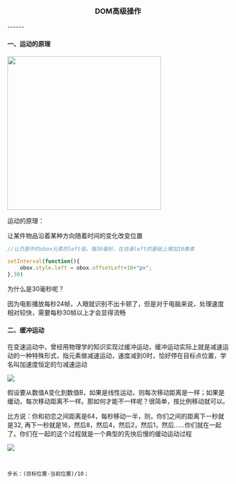 <h3 align="center">DOM高级操作</h3>
------

#### 一、运动的原理

<img src="img/1.gif" width="350"/>

运动的原理：

让某件物品沿着某种方向随着时间的变化改变位置

```js
//让页面中的obox元素的left值，每30毫秒，在自身left的基础上增加10像素

setInterval(function(){
    obox.style.left = obox.offsetLeft+10+"px";
},30)

```

为什么是30毫秒呢？

因为电影播放每秒24帧，人眼就识别不出卡顿了，但是对于电脑来说，处理速度相对较快，需要每秒30帧以上才会显得流畅





#### 二、缓冲运动

在变速运动中，曾经用物理学的知识实现过缓冲运动，缓冲运动实际上就是减速运动的一种特殊形式，指元素做减速运动，速度减到0时，恰好停在目标点位置，学名叫加速度恒定的匀减速运动

<img src="img/2.gif"/>



假设要从数值A变化到数值B，如果是线性运动，则每次移动距离是一样；如果是缓动，每次移动距离不一样。那如何才能不一样呢？很简单，按比例移动就可以。



比方说：你和初恋之间距离是64，每秒移动一半，则，你们之间的距离下一秒就是32, 再下一秒就是16，然后8，然后4，然后2，然后1，然后……你们就在一起了。你们在一起的这个过程就是一个典型的先快后慢的缓动运动过程

![](C:\Users\Mac\Desktop\lesson\二阶段\JavaScript课程\day15\img\n.png)

```


步长：(目标位置-当前位置)/10；

```



